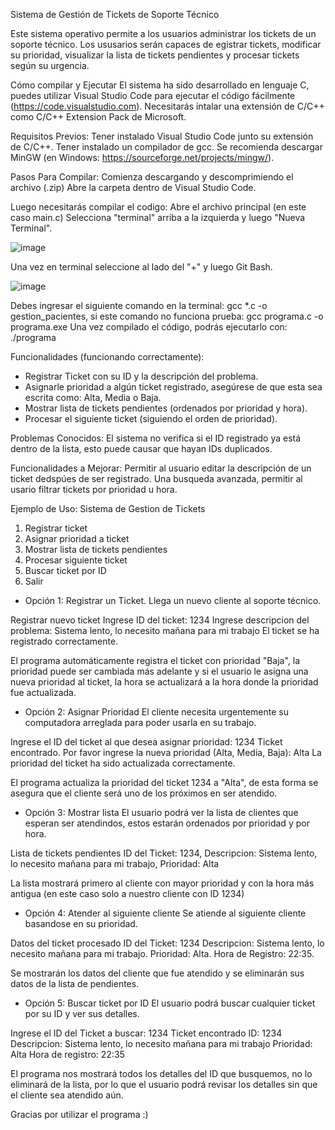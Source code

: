 Sistema de Gestión de Tickets de Soporte Técnico

Este sistema operativo permite a los usuarios administrar los tickets de un soporte técnico. Los ususarios serán capaces de egistrar tickets, modificar su prioridad, visualizar la lista de tickets pendientes y procesar tickets según su urgencia.

Cómo compilar y Ejecutar
El sistema ha sido desarrollado en lenguaje C, puedes utilizar Visual Studio Code para ejecutar el código fácilmente (https://code.visualstudio.com). 
Necesitarás intalar una extensión de C/C++ como C/C++ Extension Pack de Microsoft.

Requisitos Previos:
Tener instalado Visual Studio Code junto su extensión de C/C++.
Tener instalado un compilador de gcc. Se recomienda descargar MinGW (en Windows: https://sourceforge.net/projects/mingw/).

Pasos Para Compilar:
Comienza descargando y descomprimiendo el archivo (.zip)
Abre la carpeta dentro de Visual Studio Code.

Luego necesitarás compilar el codigo:
  Abre el archivo principal (en este caso main.c)
  Selecciona "terminal" arriba a la izquierda y luego "Nueva Terminal".

![image](https://github.com/user-attachments/assets/104b004a-12aa-476a-93d4-466b57edaa20)


  Una vez en terminal seleccione al lado del "+" y luego Git Bash.

![image](https://github.com/user-attachments/assets/f9d1c158-3622-4b3f-8d49-9d9c013b8ccc)


  Debes ingresar el siguiente comando en la terminal: gcc *.c -o gestion_pacientes, si este comando no funciona prueba: gcc programa.c -o programa.exe
Una vez compilado el código, podrás ejecutarlo con: ./programa 

Funcionalidades (funcionando correctamente):
- Registrar Ticket con su ID y la descripción del problema.
- Asignarle prioridad a algún ticket registrado, asegúrese de que esta sea escrita como: Alta, Media o Baja.
- Mostrar lista de tickets pendientes (ordenados por prioridad y hora).
- Procesar el siguiente ticket (siguiendo el orden de prioridad).

Problemas Conocidos:
El sistema no verifica si el ID registrado ya está dentro de la lista, esto puede causar que hayan IDs duplicados.

Funcionalidades a Mejorar:
Permitir al usuario editar la descripción de un ticket dedspúes de ser registrado.
Una busqueda avanzada, permitir al usario filtrar tickets por prioridad u hora.

Ejemplo de Uso:
Sistema de Gestion de Tickets

1) Registrar ticket
2) Asignar prioridad a ticket
3) Mostrar lista de tickets pendientes
4) Procesar siguiente ticket
5) Buscar ticket por ID
6) Salir

- Opción 1: Registrar un Ticket.
Llega un nuevo cliente al soporte técnico.

Registrar nuevo ticket 
Ingrese ID del ticket: 1234 
Ingrese descripcion del problema: Sistema lento, lo necesito mañana para mi trabajo
El ticket se ha registrado correctamente.

El programa automáticamente registra el ticket con prioridad "Baja", la prioridad puede ser cambiada más adelante y si el usuario le asigna una nueva prioridad al ticket, la hora se actualizará a la hora donde la prioridad fue actualizada.

- Opción 2: Asignar Prioridad
El cliente necesita urgentemente su computadora arreglada para poder usarla en su trabajo.

Ingrese el ID del ticket al que desea asignar prioridad: 1234
Ticket encontrado. Por favor ingrese la nueva prioridad (Alta, Media, Baja): Alta
La prioridad del ticket ha sido actualizada correctamente.

El programa actualiza la prioridad del ticket 1234 a "Alta", de esta forma se asegura que el cliente será uno de los próximos en ser atendido.

- Opción 3: Mostrar lista
El usuario podrá ver la lista de clientes que esperan ser atendindos, estos estarán ordenados por prioridad y por hora.

Lista de tickets pendientes
ID del Ticket: 1234, Descripcion: Sistema lento, lo necesito mañana para mi trabajo, Prioridad: Alta

La lista mostrará primero al cliente con mayor prioridad y con la hora más antigua (en este caso solo a nuestro cliente con ID 1234)

- Opción 4: Atender al siguiente cliente
Se atiende al siguiente cliente basandose en su prioridad.

Datos del ticket procesado
ID del Ticket: 1234
Descripcion: Sistema lento, lo necesito mañana para mi trabajo.
Prioridad: Alta.
Hora de Registro: 22:35.

Se mostrarán los datos del cliente que fue atendido y se eliminarán sus datos de la lista de pendientes.

- Opción 5: Buscar ticket por ID
El usuario podrá buscar cualquier ticket por su ID y ver sus detalles.

Ingrese el ID del Ticket a buscar: 1234
Ticket encontrado
ID: 1234
Descripcion: Sistema lento, lo necesito mañana para mi trabajo
Prioridad: Alta
Hora de registro: 22:35

El programa nos mostrará todos los detalles del ID que busquemos, no lo eliminará de la lista, por lo que el usuario podrá revisar los detalles sin que el cliente sea atendido aún. 

Gracias por utilizar el programa :)
